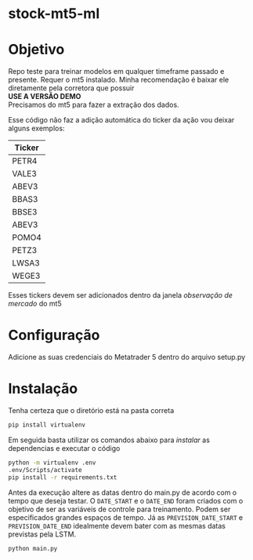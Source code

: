 # stock-mt5-ml

# Objetivo
Repo teste para treinar modelos em qualquer timeframe passado e presente.
Requer o mt5 instalado. Minha recomendação é baixar ele diretamente pela corretora que possuir \
**USE A VERSÃO DEMO** \
Precisamos do mt5 para fazer a extração dos dados.

Esse código não faz a adição automática do ticker da ação vou deixar alguns exemplos:

| Ticker|
| ------|
| PETR4 |
| VALE3 |
| ABEV3 |
| BBAS3 |
| BBSE3 |
| ABEV3 |
| POMO4 |
| PETZ3 |
| LWSA3 |
| WEGE3 |

Esses tickers devem ser adicionados dentro da janela *observação de mercado* do mt5

# Configuração
Adicione as suas credenciais do Metatrader 5 dentro do arquivo setup.py

# Instalação
Tenha certeza que o diretório está na pasta correta

```bash
pip install virtualenv
```

Em seguida basta utilizar os comandos abaixo para *instalar* as dependencias e executar o código
```bash
python -m virtualenv .env
.env/Scripts/activate
pip install -r requirements.txt
```

Antes da execução altere as datas dentro do main.py de acordo com o tempo que deseja testar.
O `DATE_START` e o `DATE_END` foram criados com o objetivo de ser as variáveis de controle para treinamento.
Podem ser especificados grandes espaços de tempo. Já as `PREVISION_DATE_START` e `PREVISION_DATE_END` idealmente devem bater com as mesmas datas
previstas pela LSTM.
```bash
python main.py
```